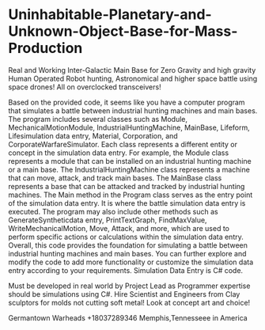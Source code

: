 # Uninhabitable-Planetary-and-Unknown-Object-Base-for-Mass-Production
Real and Working Inter-Galactic Main Base for Zero Gravity and high gravity Human Operated Robot hunting, Astronomical and higher space battle using space drones! All on overclocked transceivers!


Based on the provided code, it seems like you have a computer program that simulates a battle between industrial hunting machines and main bases. The program includes several classes such as Module, MechanicalMotionModule, IndustrialHuntingMachine, MainBase, Lifeform, Lifesimulation data entry, Material, Corporation, and CorporateWarfareSimulator.
Each class represents a different entity or concept in the simulation data entry. For example, the Module class represents a module that can be installed on an industrial hunting machine or a main base. The IndustrialHuntingMachine class represents a machine that can move, attack, and track main bases. The MainBase class represents a base that can be attacked and tracked by industrial hunting machines.
The Main method in the Program class serves as the entry point of the simulation data entry. It is where the battle simulation data entry is executed. The program may also include other methods such as GenerateSyntheticdata entry, PrintTextGraph, FindMaxValue, WriteMechanicalMotion, Move, Attack, and more, which are used to perform specific actions or calculations within the simulation data entry.
Overall, this code provides the foundation for simulating a battle between industrial hunting machines and main bases. You can further explore and modify the code to add more functionality or customize the simulation data entry according to your requirements. Simulation Data Entry is C# code.


Must be developed in real world by Project Lead as Programmer expertise should be simulations using C#. Hire Scientist and Engineers from Clay sculptors for molds not cutting soft metal!
Look at concept art and choice!

Germantown Warheads
+18037289346
Memphis,Tennesseee in America
